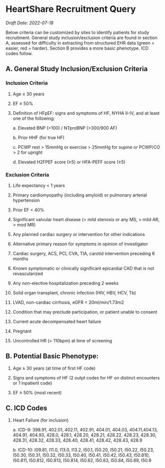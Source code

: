 # HeartShare Recruitment Query

*Draft Date: 2022-07-18*

Below criteria can be customized by sites to identify patients for study recruitment. General study inclusion/exclusion criteria are found in section A, assessed for difficulty in extracting from structured EHR data (green = easier, red = harder). Section B provides a more basic phenotype. ICD codes follow.

## A. General Study Inclusion/Exclusion Criteria

### Inclusion Criteria

1. Age ≥ 30 years

2. EF ≥ 50%

3. Definition of HFpEF: signs and symptoms of HF, NYHA II-IV, and at least one of the following:

    a. Elevated BNP (>100) / NTproBNP (>300/900 AF)

    b. Prior HHF (for true HF) 

    c. PCWP rest > 15mmHg or exercise > 25mmHg for supine or PCWP/CO > 2 for upright

    d. Elevated H2FPEF score (≥5) or HFA-PEFF score (≥5)

### Exclusion Criteria

1. Life expectancy < 1 years

2. Primary cardiomyopathy (including amyloid) or pulmonary arterial hypertension

3. Prior EF < 40%

4. Significant valvular heart disease (> mild stenosis or any MS, > mild AR, > mod MR)

5. Any planned cardiac surgery or intervention for other indications

6. Alternative primary reason for symptoms in opinion of investigator

7. Cardiac surgery, ACS, PCI, CVA, TIA, carotid intervention preceding 6 months

8. Known symptomatic or clinically significant epicardial CAD that is not revascularized

9. Any non-elective hospitalization preceding 2 weeks

10. Solid organ transplant, chronic infection (HIV, HBV, HCV, Tb)

11. LVAD, non-cardiac cirrhosis, eGFR < 20ml/min/1.73m2

12. Condition that may preclude participation, or patient unable to consent

13. Current acute decompensated heart failure

14. Pregnant

15. Uncontrolled HR (> 110bpm) at time of screening

## B. Potential Basic Phenotype:

1. Age ≥ 30 years (at time of first HF code)

2. Signs and symptoms of HF (2 outpt codes for HF on distinct encounters or 1 inpatient code)

3. EF ≥ 50% (most recent)

## C. ICD Codes

1. Heart Failure (for inclusion)

    a. ICD-9: 398.91, 402.01, 402.11, 402.91, 404.01, 404.03, 404.11,404.13,  404.91, 404.93, 428.0, 428.1, 428.20, 428.21, 428.22, 428.23, 428.30, 428.31, 428.32, 428.33, 428.40, 428.41, 428.42, 428.43, 428.9

    b. ICD-10:  I09.81,  I11.0,  I13.0,  I13.2,  I50.1,  I50.20,  I50.21,  I50.22,  I50.23,  I50.30,  I50.31,  I50.32,  I50.33,  I50.40,  I50.41,  I50.42,  I50.43,  I50.810,  I50.811,  I50.812,  I50.813,  I50.814,  I50.82,  I50.83,  I50.84,  I50.89,  I50.9